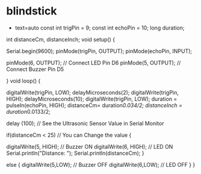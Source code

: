 # blindstick
* text=auto
const int trigPin = 9;
const int echoPin = 10;
long duration;

int distanceCm, distanceInch;
void setup()
{

 Serial.begin(9600); 
 pinMode(trigPin, OUTPUT);
 pinMode(echoPin, INPUT);

 pinMode(6, OUTPUT); // Connect LED Pin D6
 pinMode(5, OUTPUT); // Connect Buzzer Pin D5

}
void loop()
{

digitalWrite(trigPin, LOW);
delayMicroseconds(2);
digitalWrite(trigPin, HIGH);
delayMicroseconds(10);
digitalWrite(trigPin, LOW);
duration = pulseIn(echoPin, HIGH);
distanceCm= duration*0.034/2;
distanceInch = duration*0.0133/2;

delay (100);
// See the Ultrasonic Sensor Value in Serial Monitor



if(distanceCm < 25)  // You can Change the value 
{
  
  digitalWrite(5, HIGH);  // Buzzer ON
  digitalWrite(6, HIGH);  // LED ON 
  Serial.println("Distance: ");
Serial.println(distanceCm);
}

else
{
    digitalWrite(5,LOW);  // Buzzer OFF
    digitalWrite(6,LOW);  // LED OFF 
}
}
